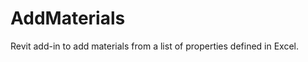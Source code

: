 AddMaterials
============

Revit add-in to add materials from a list of properties defined in Excel.
